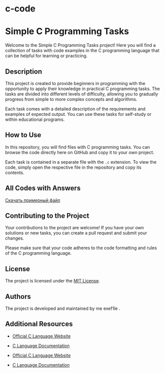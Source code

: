 # c-code
# Simple C Programming Tasks

Welcome to the Simple C Programming Tasks project! Here you will find a collection of tasks with code examples in the C programming language that can be helpful for learning or practicing.

## Description

This project is created to provide beginners in programming with the opportunity to apply their knowledge in practical C programming tasks. The tasks are divided into different levels of difficulty, allowing you to gradually progress from simple to more complex concepts and algorithms.

Each task comes with a detailed description of the requirements and examples of expected output. You can use these tasks for self-study or within educational programs.

## How to Use

In this repository, you will find files with C programming tasks. You can browse the code directly here on GitHub and copy it to your own project.

Each task is contained in a separate file with the `.c` extension. To view the code, simply open the respective file in the repository and copy its contents.

## All Codes with Answers
[Скачать примерный файл](./lesson%201.c)






## Contributing to the Project

Your contributions to the project are welcome! If you have your own solutions or new tasks, you can create a pull request and submit your changes.

Please make sure that your code adheres to the code formatting and rules of the C programming language.

## License

The project is licensed under the [MIT License](LICENSE).

## Authors

The project is developed and maintained by me exef1le .

## Additional Resources

- [Official C Language Website](https://www.iso.org/standard/74528.html)
- [C Language Documentation](https://en.cppreference.com/w/c)



- [Official C Language Website](https://www.iso.org/standard/74528.html)
- [C Language Documentation](https://en.cppreference.com/w/c)

